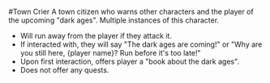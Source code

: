 #Town Crier
A town citizen who warns other characters and the player of the upcoming "dark ages". Multiple instances of this character.
* Will run away from the player if they attack it.
* If interacted with, they will say "The dark ages are coming!" or "Why are you still here, {player name}? Run before it's too late!"
* Upon first interaction, offers player a "book about the dark ages".
* Does not offer any quests.
